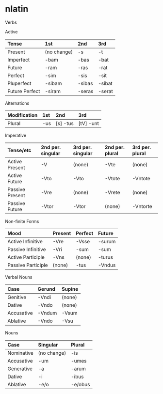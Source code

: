 # nlatin

Verbs

Active

Tense          | 1st         | 2nd        | 3rd
:---           | :---        | :---       | :---
Present        | (no change) | -s         | -t
Imperfect      | -bam        | -bas       | -bat
Future         | -ram        | -ras       | -rat
Perfect        | -sim        | -sis       | -sit
Pluperfect     | -sibam      | -sibas     | -sibat
Future Perfect | -siram      | -seras     | -serat

Alternations

Modification   | 1st         | 2nd        | 3rd
:---           | :---        | :---       | :---
Plural         | -us         | [s] -tus   | [tV] -unt

Imperative

Tense/etc       | 2nd per. singular | 3rd per. singular | 2nd per. plural | 3rd per. plural
:---            | :---              | :---              | :---            | :---
Active Present  | -V                | (none)            | -Vte            | (none)
Active Future   | -Vto              | -Vto              | -Vtote          | -Vntote
Passive Present | -Vre              | (none)            | -Vrete          | (none)
Passive Future  | -Vtor             | -Vtor             | (none)          | -Vntorte

Non-finite Forms

Mood               | Present | Perfect | Future
:---               | :---    | :---    | :---
Active Infinitive  | -Vre    | -Vsse   | -surum
Passive Infinitive | -Vri    | -sum    | -sum
Active Participle  | -Vns    | (none)  | -turus
Passive Participle | (none)  | -tus    | -Vndus

Verbal Nouns

Case       | Gerund | Supine
:---       | :---   | :---
Genitive   | -Vndi  | (none)
Dative     | -Vndo  | (none)
Accusative | -Vndum | -Vsum
Ablative   | -Vndo  | -Vsu

Nouns

Case       | Singular    | Plural
:---       | :---        | :---
Nominative | (no change) | -is
Accusative | -um         | -umes
Generative | -a          | -arum
Dative     | -i          | -ibus
Ablative   | -e/o        | -e/obus
